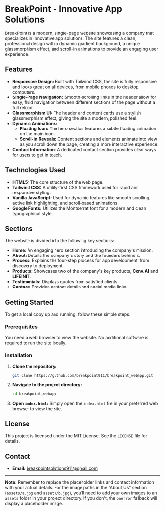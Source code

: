 # BreakPoint - Innovative App Solutions

BreakPoint is a modern, single-page website showcasing a company that specializes in innovative app solutions. The site features a clean, professional design with a dynamic gradient background, a unique glassmorphism effect, and scroll-in animations to provide an engaging user experience.



## Features

- **Responsive Design:** Built with Tailwind CSS, the site is fully responsive and looks great on all devices, from mobile phones to desktop computers.
- **Single-Page Navigation:** Smooth-scrolling links in the header allow for easy, fluid navigation between different sections of the page without a full reload.
- **Glassmorphism UI:** The header and content cards use a stylish glassmorphism effect, giving the site a modern, polished feel.
- **Dynamic Animations:**
    - **Floating Icon:** The hero section features a subtle floating animation on the main icon.
    - **Scroll-in Reveals:** Content sections and elements animate into view as you scroll down the page, creating a more interactive experience.
- **Contact Information:** A dedicated contact section provides clear ways for users to get in touch.

## Technologies Used

- **HTML5:** The core structure of the web page.
- **Tailwind CSS:** A utility-first CSS framework used for rapid and responsive styling.
- **Vanilla JavaScript:** Used for dynamic features like smooth scrolling, active link highlighting, and scroll-based animations.
- **Google Fonts:** Utilizes the Montserrat font for a modern and clean typographical style.

## Sections

The website is divided into the following key sections:

- **Home:** An engaging hero section introducing the company's mission.
- **About:** Details the company's story and the founders behind it.
- **Process:** Explains the four-step process for app development, from discovery to deployment.
- **Products:** Showcases two of the company's key products, **Conv.AI** and **LIFEINIT**.
- **Testimonials:** Displays quotes from satisfied clients.
- **Contact:** Provides contact details and social media links.

## Getting Started

To get a local copy up and running, follow these simple steps.

### Prerequisites

You need a web browser to view the website. No additional software is required to run the site locally.

### Installation

1.  **Clone the repository:**
    ```bash
    git clone https://github.com/breakpoint911/breakpoint_webapp.git
    ```
2.  **Navigate to the project directory:**
    ```bash
    cd breakpoint_webapp
    ```
3.  **Open `index.html`:**
    Simply open the `index.html` file in your preferred web browser to view the site.

## License

This project is licensed under the MIT License. See the `LICENSE` file for details.

## Contact

- **Email:** breakpointsolutions911@gmail.com

---

**Note:** Remember to replace the placeholder links and contact information with your actual details. For the image paths in the "About Us" section (`assets/a.jpg` and `assets/b.jpg`), you'll need to add your own images to an `assets` folder in your project directory. If you don't, the `onerror` fallback will display a placeholder image.